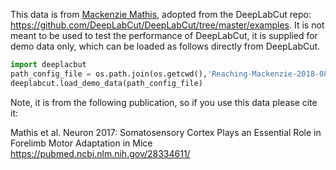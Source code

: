 This data is from [Mackenzie Mathis](https://github.com/MMathisLab), adopted from the DeepLabCut repo: https://github.com/DeepLabCut/DeepLabCut/tree/master/examples.
It is not meant to be used to test the performance of DeepLabCut, it is supplied for demo data only, which can be loaded as follows directly from DeepLabCut.

```python
import deeplacbut
path_config_file = os.path.join(os.getcwd(),'Reaching-Mackenzie-2018-08-30/config.yaml')
deeplabcut.load_demo_data(path_config_file)
```

Note, it is from the following publication, so if you use this data please cite it:

Mathis et al. Neuron 2017: Somatosensory Cortex Plays an Essential Role in
Forelimb Motor Adaptation in Mice https://pubmed.ncbi.nlm.nih.gov/28334611/ 
